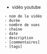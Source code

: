 - vidéo youtube

```
- nom de la vidéo
- durée
- nombre de vues
- chaine
- date
- description
- [commentaires]
- [tags]
```